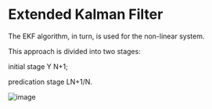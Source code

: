 # Extended Kalman Filter
The EKF algorithm, in turn, is used for the non-linear system.

This approach is divided into two stages:

initial stage Y N+1;

predication stage LN+1/N.

![image](https://github.com/Ararabots-UFMS/Drone/assets/104502725/8a22ca5f-7ce0-4f48-816b-84c15edbcf60)
